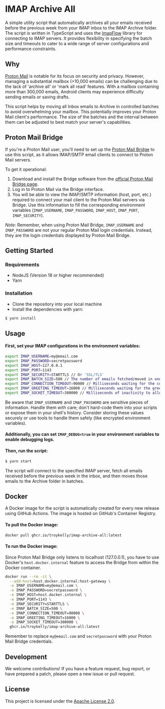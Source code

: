 # IMAP Archive All

A simple utility script that automatically archives all your emails received before the previous week from your IMAP inbox to the IMAP Archive folder. The script is written in TypeScript and uses the [ImapFlow](https://imapflow.com/) library for connecting to IMAP servers. It provides flexibility in specifying the batch size and timeouts to cater to a wide range of server configurations and performance constraints.

## Why

[Proton Mail](https://protonmail.com/) is notable for its focus on security and privacy. However, managing a substantial mailbox (>10,000 emails) can be challenging due to the lack of 'archive all' or 'mark all read' features. With a mailbox containing more than 300,000 emails, Android clients may experience difficulty sending emails or saving drafts.

This script helps by moving all Inbox emails to Archive in controlled batches to avoid overwhelming your mailbox. This potentially improves your Proton Mail client's performance. The size of the batches and the interval between them can be adjusted to best match your server's capabilities.

## Proton Mail Bridge

If you're a Proton Mail user, you'll need to set up the [Proton Mail Bridge](https://protonmail.com/bridge/) to use this script, as it allows IMAP/SMTP email clients to connect to Proton Mail servers. 

To get it operational:

1. Download and install the Bridge software from the [official Proton Mail Bridge page](https://protonmail.com/bridge/install).
2. Log in to Proton Mail via the Bridge interface.
3. You will be able to view the IMAP/SMTP information (host, port, etc.) required to connect your mail client to the Proton Mail servers via Bridge. Use this information to fill the corresponding environment variables (`IMAP_USERNAME`, `IMAP_PASSWORD`, `IMAP_HOST`, `IMAP_PORT`, `IMAP_SECURITY`).

*Note*: Remember, when using Proton Mail Bridge, `IMAP_USERNAME` and `IMAP_PASSWORD` are not your regular Proton Mail login credentials. Instead, they are the login credentials displayed by Proton Mail Bridge.

## Getting Started

### Requirements

* NodeJS (Version 18 or higher recommended)
* Yarn

### Installation

* Clone the repository into your local machine
* Install the dependencies with yarn:

```bash
$ yarn install
```

## Usage

#### First, set your IMAP configurations in the environment variables:

```bash
export IMAP_USERNAME=my@email.com
export IMAP_PASSWORD=secretpassword
export IMAP_HOST=127.0.0.1
export IMAP_PORT=1143
export IMAP_SECURITY=STARTTLS // Or 'SSL/TLS'
export IMAP_BATCH_SIZE=500 // The number of emails fetched/moved in one batch. Default is 500.
export IMAP_CONNECTION_TIMEOUT=90000 // Milliseconds waiting for the connection to establish. Default is 90000 (90 seconds).
export IMAP_GREETING_TIMEOUT=16000 // Milliseconds waiting for the greeting after the connection is established. Default is 16000 (16 seconds).
export IMAP_SOCKET_TIMEOUT=300000 // Milliseconds of inactivity to allow. Default is 300000 (5 minutes).
```

Be aware that `IMAP_USERNAME` and `IMAP_PASSWORD` are sensitive pieces of information. Handle them with care; don't hard-code them into your scripts or expose them in your shell's history. Consider storing these values securely or use tools to handle them safely (like encrypted environment variables).

#### Additionally, you can set `IMAP_DEBUG=true` in your environment variables to enable debugging logs.

#### Then, run the script:

```bash
$ yarn start
```

The script will connect to the specified IMAP server, fetch all emails received before the previous week in the inbox, and then moves those emails to the Archive folder in batches.

## Docker

A Docker image for the script is automatically created for every new release using GitHub Actions. The image is hosted on GitHub's Container Registry.

#### To pull the Docker image:

```bash
docker pull ghcr.io/troykelly/imap-archive-all:latest
```

#### To run the Docker image:

Since Proton Mail Bridge only listens to localhost (127.0.0.1), you have to use Docker's `host.docker.internal` feature to access the Bridge from within the Docker container.

```bash
docker run --rm -it \
  --add-host=host.docker.internal:host-gateway \
  -e IMAP_USERNAME=my@email.com \
  -e IMAP_PASSWORD=secretpassword \
  -e IMAP_HOST=host.docker.internal \
  -e IMAP_PORT=1143 \
  -e IMAP_SECURITY=STARTTLS \
  -e IMAP_BATCH_SIZE=500 \
  -e IMAP_CONNECTION_TIMEOUT=90000 \
  -e IMAP_GREETING_TIMEOUT=16000 \
  -e IMAP_SOCKET_TIMEOUT=300000 \
  ghcr.io/troykelly/imap-archive-all:latest
```

Remember to replace `my@email.com` and `secretpassword` with your Proton Mail Bridge credentials.

## Development

We welcome contributions! If you have a feature request, bug report, or have prepared a patch, please open a new issue or pull request.

## License

This project is licensed under the [Apache License 2.0](https://www.apache.org/licenses/LICENSE-2.0).
